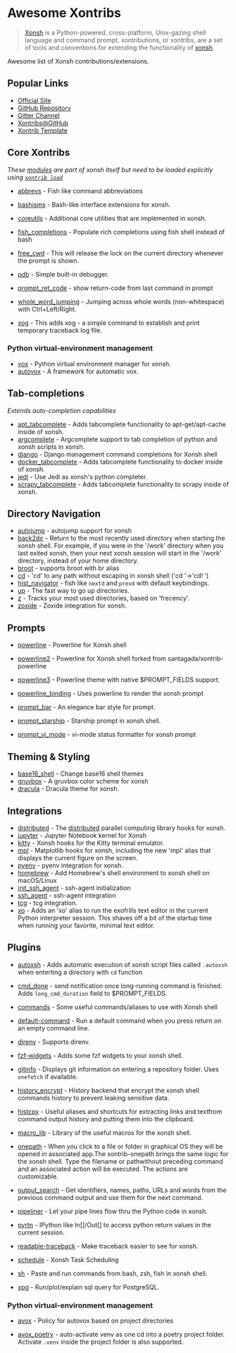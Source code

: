 # Awesome Xontribs

> [Xonsh](https://xon.sh/) is a Python-powered, cross-platform, Unix-gazing shell language and command prompt. 
> xontributions, or xontribs, are a set of tools and conventions for extending the functionality of [xonsh](https://xon.sh/).

Awesome list of Xonsh contributions/extensions. 



## Popular Links

- [Official Site](https://xon.sh/)
- [GitHub Repository](https://github.com/xonsh/xonsh)
- [Gitter Channel](https://gitter.im/xonsh/xonsh)
- [Xontribs@GitHub](https://github.com/topics/xontrib)
- [Xontrib Template](https://github.com/xonsh/xontrib-cookiecutter/)


## Core Xontribs

*These [modules](https://xon.sh/api/_autosummary/xontribs/xontrib.html) are part of xonsh itself but need to be loaded explicitly using [`xontrib load`](https://xon.sh/tutorial_xontrib.html#loading-xontribs)*

* [abbrevs](https://xon.sh/api/_autosummary/xontribs/xontrib.abbrevs.html#module-xontrib.abbrevs) - Fish like command abbreviations

* [bashisms](https://xon.sh/api/_autosummary/xontribs/xontrib.bashisms.html#module-xontrib.bashisms) - Bash-like interface extensions for xonsh.

* [coreutils](https://xon.sh/api/_autosummary/xontribs/xontrib.coreutils.html#module-xontrib.coreutils) - Additional core utilities that are implemented in xonsh.

* [fish_completions](https://xon.sh/api/_autosummary/xontribs/xontrib.fish_completer.html#module-xontrib.fish_completer) - Populate rich completions using fish shell instead of bash

* [free_cwd](https://xon.sh/api/_autosummary/xontribs/xontrib.free_cwd.html#module-xontrib.free_cwd) - This will release the lock on the current directory whenever the prompt is shown.

* [pdb](https://xon.sh/api/_autosummary/xontribs/xontrib.pdb.html#module-xontrib.pdb) - Simple built-in debugger.

* [prompt_ret_code](https://xon.sh/api/_autosummary/xontribs/xontrib.prompt_ret_code.html#module-xontrib.prompt_ret_code) - show return-code from last command in prompt

* [whole_word_jumping](https://xon.sh/api/_autosummary/xontribs/xontrib.whole_word_jumping.html#module-xontrib.whole_word_jumping) - Jumping across whole words (non-whitespace) with Ctrl+Left/Right.

* [xog](https://xon.sh/api/_autosummary/xontribs/xontrib.xog.html#module-xontrib.xog) - This adds xog - a simple command to establish and print temporary traceback log file.

### Python virtual-environment management

  * [vox](https://xon.sh/api/_autosummary/xontribs/xontrib.vox.html#module-xontrib.vox) - Python virtual environment manager for xonsh.
  * [autovox](https://xon.sh/api/_autosummary/xontribs/xontrib.autovox.html#module-xontrib.autovox) - A framework for automatic vox.


## Tab-completions

*Extends auto-completion capabilities*

* [apt_tabcomplete](https://github.com/DangerOnTheRanger/xonsh-apt-tabcomplete) - Adds tabcomplete functionality to apt-get/apt-cache inside of xonsh.
* [argcomplete](https://github.com/anki-code/xontrib-argcomplete) - Argcomplete support to tab completion of python and xonsh scripts in xonsh.
* [django](https://github.com/jnoortheen/xontrib-django) - Django management command completions for Xonsh shell
* [docker_tabcomplete](https://github.com/xsteadfastx/xonsh-docker-tabcomplete) - Adds tabcomplete functionality to docker inside of xonsh.
* [jedi](https://github.com/xonsh/xontrib-jedi) - Use Jedi as xonsh's python completer.
* [scrapy_tabcomplete](https://github.com/Granitas/xonsh-scrapy-tabcomplete) - Adds tabcomplete functionality to scrapy inside of xonsh.

## Directory Navigation

* [autojump](https://github.com/wshanks/xontrib-autojump) - autojump support for xonsh
* [back2dir](https://github.com/anki-code/xontrib-back2dir) - Return to the most recently used directory when starting the xonsh shell. For example, if you were in the '/work' directory when you last exited xonsh, then your next xonsh session will start in the '/work' directory, instead of your home directory.
* [broot](https://github.com/jnoortheen/xontrib-broot) - supports broot with br alias
* [cd](https://github.com/eugenesvk/xontrib-cd) - 'cd' to any path without escaping in xonsh shell ('cd '→'cd! ')
* [hist_navigator](https://github.com/jnoortheen/xontrib-hist-navigator) - fish like `nextd` and `prevd` with default keybindings.
* [up](https://github.com/oh-my-xonsh/xontrib-up) - The fast way to go up directories.
* [z](https://github.com/AstraLuma/xontrib-z) - Tracks your most used directories, based on 'frecency'.
* [zoxide](https://github.com/dyuri/xontrib-zoxide) - Zoxide integration for xonsh.



## Prompts

* [powerline](https://github.com/santagada/xontrib-powerline) - Powerline for Xonsh shell

* [powerline2](https://github.com/vaaaaanquish/xontrib-powerline2) - Powerline for Xonsh shell forked from santagada/xontrib-powerline

* [powerline3](https://github.com/jnoortheen/xontrib-powerline3) - Powerline theme with native $PROMPT_FIELDS support.

* [powerline_binding](https://github.com/dyuri/xontrib-powerline-binding) - Uses powerline to render the xonsh prompt

* [prompt_bar](https://github.com/anki-code/xontrib-prompt-bar) - An elegance bar style for prompt.

* [prompt_starship](https://github.com/anki-code/xontrib-prompt-starship) - Starship prompt in xonsh shell.

* [prompt_vi_mode](https://github.com/t184256/xontrib-prompt-vi-mode) - vi-mode status formatter for xonsh prompt

  

## Theming & Styling

* [base16_shell](https://github.com/ErickTucto/xontrib-base16-shell) - Change base16 shell themes
* [gruvbox](https://github.com/rpdelaney/xontrib-gruvbox) - A gruvbox color scheme for xonsh
* [dracula](https://github.com/agoose77/xontrib-dracula) - Dracula theme for xonsh.



## Integrations

* [distributed](https://github.com/xonsh/xontrib-distributed) - The [distributed](https://pypi.org/project/distributed/) parallel computing library hooks for xonsh.
* [jupyter](https://github.com/xonsh/xontrib-jupyter-shell) - Jupyter Notebook kernel for Xonsh
* [kitty](https://github.com/scopatz/xontrib-kitty) - Xonsh hooks for the Kitty terminal emulator.
* [mpl](https://github.com/xonsh/xontrib-mpl) - Matplotlib hooks for xonsh, including the new 'mpl' alias that displays the current figure on the screen.
* [pyenv](https://github.com/dyuri/xontrib-pyenv) - pyenv integration for xonsh.
* [homebrew](https://github.com/eugenesvk/xontrib-homebrew) - Add Homebrew's shell environment to xonsh shell on macOS/Linux
* [init_ssh_agent](https://github.com/theRealBithive/xontrib-init-ssh-agent) - ssh-agent initialization
* [ssh_agent](https://github.com/dyuri/xontrib-ssh-agent) - ssh-agent integration
* [tcg](https://github.com/zasdfgbnm/tcg/tree/master/shells/xonsh) - tcg integration.
* [xo](https://github.com/scopatz/xo) - Adds an 'xo' alias to run the exofrills text editor in the current Python interpreter session. This shaves off a bit of the startup time when running your favorite, minimal text editor.

## Plugins

* [autoxsh](https://github.com/Granitas/xonsh-autoxsh) - Adds automatic execution of xonsh script files called ``.autoxsh`` when enterting a directory with ``cd`` function

* [cmd_done](https://github.com/jnoortheen/xontrib-cmd-durations) - send notification once long-running command is finished. Adds `long_cmd_duration` field to $PROMPT_FIELDS.

* [commands](https://github.com/jnoortheen/xontrib-commands) - Some useful commands/aliases to use with Xonsh shell

* [default-command](https://github.com/oh-my-xonsh/xontrib-default-command) - Run a default command when you press return on an empty command line.

* [direnv](https://github.com/74th/xonsh-direnv) - Supports direnv.

* [fzf-widgets](https://github.com/laloch/xontrib-fzf-widgets) - Adds some fzf widgets to your xonsh shell.

* [gitinfo](https://github.com/dyuri/xontrib-gitinfo) - Displays git information on entering a repository folder. Uses ``onefetch`` if available.

* [history_encrypt](https://github.com/anki-code/xontrib-history-encrypt) - History backend that encrypt the xonsh shell commands history to prevent leaking sensitive data.

* [histcpy](https://github.com/con-f-use/xontrib-histcpy) - Useful aliases and shortcuts for extracting links and textfrom command output history and putting them into the clipboard.

* [macro_lib](https://github.com/anki-code/xontrib-macro-lib) - Library of the useful macros for the xonsh shell.

* [onepath](https://github.com/anki-code/xontrib-onepath) - When you click to a file or folder in graphical OS they will be opened in associated app.The xontrib-onepath brings the same logic for the xonsh shell. Type the filename or pathwithout preceding command and an associated action will be executed. The actions are customizable.

* [output_search](https://github.com/anki-code/xontrib-output-search) - Get identifiers, names, paths, URLs and words from the previous command output and use them for the next command.

* [pipeliner](https://github.com/anki-code/xontrib-pipeliner) - Let your pipe lines flow thru the Python code in xonsh.

* [pyrtn](https://github.com/dyuri/xontrib-pyrtn) - IPython like In[]/Out[] to access python return values in the current session.

* [readable-traceback](https://github.com/6syun9/xontrib-readable-traceback) - Make traceback easier to see for xonsh.

* [schedule](https://github.com/AstraLuma/xontrib-schedule) - Xonsh Task Scheduling

* [sh](https://github.com/anki-code/xontrib-sh) - Paste and run commands from bash, zsh, fish in xonsh shell.

* [xpg](https://github.com/fengttt/xsh/tree/master/py) - Run/plot/explain sql query for PostgreSQL.

### Python virtual-environment management

  * [avox](https://github.com/AstraLuma/xontrib-avox) - Policy for autovox based on project directories

  * [avox_poetry](https://github.com/jnoortheen/xontrib-avox-poetry) - auto-activate venv as one cd into a poetry project folder. Activate ``.venv`` inside the project folder is also supported.

    
